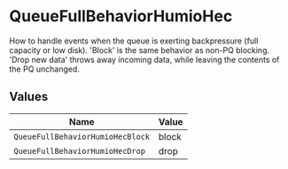 # QueueFullBehaviorHumioHec

How to handle events when the queue is exerting backpressure (full capacity or low disk). 'Block' is the same behavior as non-PQ blocking. 'Drop new data' throws away incoming data, while leaving the contents of the PQ unchanged.


## Values

| Name                             | Value                            |
| -------------------------------- | -------------------------------- |
| `QueueFullBehaviorHumioHecBlock` | block                            |
| `QueueFullBehaviorHumioHecDrop`  | drop                             |